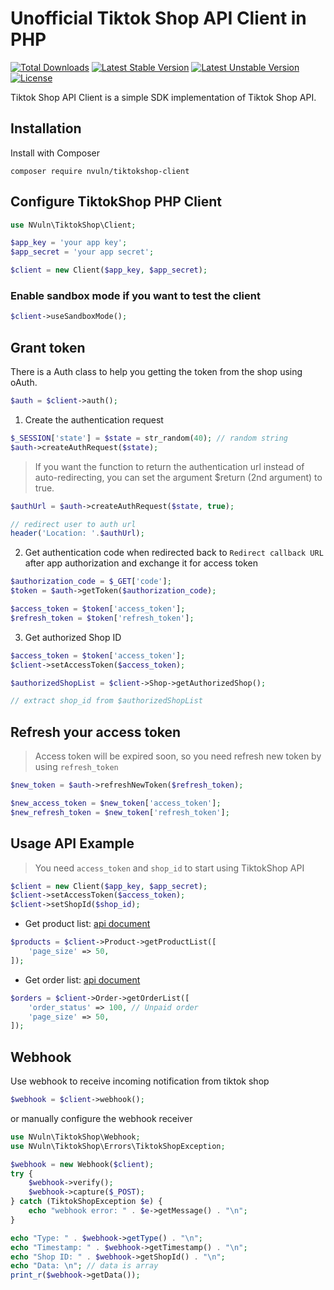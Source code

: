 # Unofficial Tiktok Shop API Client in PHP

[![Total Downloads](https://poser.pugx.org/nvuln/tiktokshop-client/downloads)](https://packagist.org/packages/nvuln/tiktokshop-client) 
[![Latest Stable Version](https://poser.pugx.org/nvuln/tiktokshop-client/v/stable)](https://packagist.org/packages/nvuln/tiktokshop-client) 
[![Latest Unstable Version](https://poser.pugx.org/nvuln/tiktokshop-client/v/unstable)](https://packagist.org/packages/nvuln/tiktokshop-client) 
[![License](https://poser.pugx.org/nvuln/tiktokshop-client/license)](https://packagist.org/packages/nvuln/tiktokshop-client)

Tiktok Shop API Client is a simple SDK implementation of Tiktok Shop API.

## Installation

Install with Composer

```shell
composer require nvuln/tiktokshop-client
```

## Configure TiktokShop PHP Client

```php
use NVuln\TiktokShop\Client;

$app_key = 'your app key';
$app_secret = 'your app secret';

$client = new Client($app_key, $app_secret);
```

### Enable sandbox mode if you want to test the client

```php
$client->useSandboxMode();
```

## Grant token

There is a Auth class to help you getting the token from the shop using oAuth.

```php
$auth = $client->auth();
```

1) Create the authentication request

```php
$_SESSION['state'] = $state = str_random(40); // random string
$auth->createAuthRequest($state);
```

> If you want the function to return the authentication url instead of auto-redirecting, you can set the argument $return (2nd argument) to true.

```php
$authUrl = $auth->createAuthRequest($state, true);

// redirect user to auth url
header('Location: '.$authUrl);
```

2) Get authentication code when redirected back to `Redirect callback URL` after app authorization and exchange it for access token

```php
$authorization_code = $_GET['code'];
$token = $auth->getToken($authorization_code);

$access_token = $token['access_token'];
$refresh_token = $token['refresh_token'];
```

3) Get authorized Shop ID

```php
$access_token = $token['access_token'];
$client->setAccessToken($access_token);

$authorizedShopList = $client->Shop->getAuthorizedShop();

// extract shop_id from $authorizedShopList
```

## Refresh your access token

> Access token will be expired soon, so you need refresh new token by using `refresh_token`

```php
$new_token = $auth->refreshNewToken($refresh_token);

$new_access_token = $new_token['access_token'];
$new_refresh_token = $new_token['refresh_token'];
```
## Usage API Example

> You need `access_token` and `shop_id` to start using TiktokShop API

```php
$client = new Client($app_key, $app_secret);
$client->setAccessToken($access_token);
$client->setShopId($shop_id);
```

* Get product list: [api document](https://developers.tiktok-shops.com/documents/document/237487)

```php
$products = $client->Product->getProductList([
    'page_size' => 50,
]);
```

* Get order list: [api document](https://developers.tiktok-shops.com/documents/document/237434)

```php
$orders = $client->Order->getOrderList([
    'order_status' => 100, // Unpaid order
    'page_size' => 50,
]);
```

## Webhook

Use webhook to receive incoming notification from tiktok shop

```php
$webhook = $client->webhook();
```

or manually configure the webhook receiver

```php
use NVuln\TiktokShop\Webhook;
use NVuln\TiktokShop\Errors\TiktokShopException;

$webhook = new Webhook($client);
try {
    $webhook->verify();
    $webhook->capture($_POST);
} catch (TiktokShopException $e) {
    echo "webhook error: " . $e->getMessage() . "\n";
}
```

```php
echo "Type: " . $webhook->getType() . "\n";
echo "Timestamp: " . $webhook->getTimestamp() . "\n";
echo "Shop ID: " . $webhook->getShopId() . "\n";
echo "Data: \n"; // data is array
print_r($webhook->getData());

```

